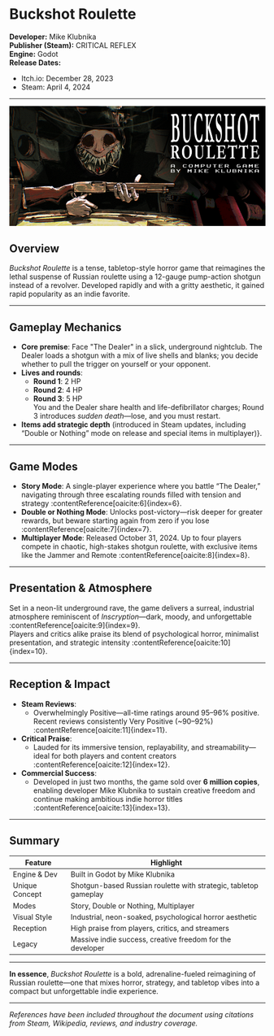 # Buckshot Roulette

**Developer:** Mike Klubnika  
**Publisher (Steam):** CRITICAL REFLEX  
**Engine:** Godot  
**Release Dates:**  

- Itch.io: December 28, 2023  
- Steam: April 4, 2024

---

<img src="https://raw.githubusercontent.com/alihan98ersoy/markdown_files/refs/heads/master/godot_awesome/v001/assets/f30c31a5a26da5381ca3ff044b2d3948.png" style="zoom:200%;" />

##  Overview

*Buckshot Roulette* is a tense, tabletop-style horror game that reimagines the lethal suspense of Russian roulette using a 12-gauge pump-action shotgun instead of a revolver. Developed rapidly and with a gritty aesthetic, it gained rapid popularity as an indie favorite.

---

##  Gameplay Mechanics

- **Core premise**: Face "The Dealer" in a slick, underground nightclub. The Dealer loads a shotgun with a mix of live shells and blanks; you decide whether to pull the trigger on yourself or your opponent.
- **Lives and rounds**:  
  - **Round 1**: 2 HP  
  - **Round 2**: 4 HP  
  - **Round 3**: 5 HP  
  You and the Dealer share health and life-defibrillator charges; Round 3 introduces *sudden death*—lose, and you must restart.
- **Items add strategic depth** (introduced in Steam updates, including “Double or Nothing” mode on release and special items in multiplayer)}.

---

##  Game Modes

- **Story Mode**: A single-player experience where you battle “The Dealer,” navigating through three escalating rounds filled with tension and strategy :contentReference[oaicite:6]{index=6}.
- **Double or Nothing Mode**: Unlocks post-victory—risk deeper for greater rewards, but beware starting again from zero if you lose :contentReference[oaicite:7]{index=7}.
- **Multiplayer Mode**: Released October 31, 2024. Up to four players compete in chaotic, high-stakes shotgun roulette, with exclusive items like the Jammer and Remote :contentReference[oaicite:8]{index=8}.

---

##  Presentation & Atmosphere

Set in a neon-lit underground rave, the game delivers a surreal, industrial atmosphere reminiscent of *Inscryption*—dark, moody, and unforgettable :contentReference[oaicite:9]{index=9}.  
Players and critics alike praise its blend of psychological horror, minimalist presentation, and strategic intensity :contentReference[oaicite:10]{index=10}.

---

##  Reception & Impact

- **Steam Reviews**:  
  - Overwhelmingly Positive—all-time ratings around 95–96% positive. Recent reviews consistently Very Positive (~90–92%) :contentReference[oaicite:11]{index=11}.
- **Critical Praise**:  
  - Lauded for its immersive tension, replayability, and streamability—ideal for both players and content creators :contentReference[oaicite:12]{index=12}.
- **Commercial Success**:  
  - Developed in just two months, the game sold over **6 million copies**, enabling developer Mike Klubnika to sustain creative freedom and continue making ambitious indie horror titles :contentReference[oaicite:13]{index=13}.

---

##  Summary

| Feature        | Highlight                                                    |
| -------------- | ------------------------------------------------------------ |
| Engine & Dev   | Built in Godot by Mike Klubnika                              |
| Unique Concept | Shotgun-based Russian roulette with strategic, tabletop gameplay |
| Modes          | Story, Double or Nothing, Multiplayer                        |
| Visual Style   | Industrial, neon-soaked, psychological horror aesthetic      |
| Reception      | High praise from players, critics, and streamers             |
| Legacy         | Massive indie success, creative freedom for the developer    |

---

**In essence**, *Buckshot Roulette* is a bold, adrenaline-fueled reimagining of Russian roulette—one that mixes horror, strategy, and tabletop vibes into a compact but unforgettable indie experience.

---

*References have been included throughout the document using citations from Steam, Wikipedia, reviews, and industry coverage.*